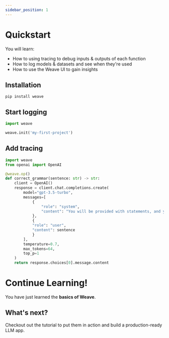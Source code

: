 ```yaml
---
sidebar_position: 1
---
```


# Quickstart

You will learn:
- How to using tracing to debug inputs & outputs of each function
- How to log models & datasets and see when they're used
- How to use the Weave UI to gain insights

## Installation

`pip install weave`

## Start logging

```python
import weave

weave.init('my-first-project')
```

## Add tracing

```python
import weave
from openai import OpenAI

@weave.op()
def correct_grammar(sentence: str) -> str:
    client = OpenAI()
    response = client.chat.completions.create(
        model="gpt-3.5-turbo",
        messages=[
            {
                "role": "system",
                "content": "You will be provided with statements, and your task is to convert them to standard English."
            },
            {
            "role": "user",
            "content": sentence
            }
        ],
        temperature=0.7,
        max_tokens=64,
        top_p=1
    )
    return response.choices[0].message.content


```

# Continue Learning!

You have just learned the **basics of Weave**.

## What's next?

Checkout out the tutorial to put them in action and build a production-ready LLM app.